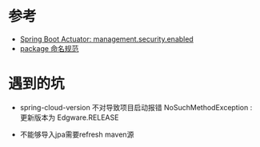 # 参考

- [Spring Boot Actuator: management.security.enabled](https://docs.spring.io/spring-boot/docs/1.2.0.M1/reference/html/production-ready-monitoring.html)
- [package 命名规范](https://blog.csdn.net/kongjiea/article/details/45365753)
# 遇到的坑

- spring-cloud-version 不对导致项目启动报错 NoSuchMethodException : 更新版本为 Edgware.RELEASE

- 不能够导入jpa需要refresh maven源 